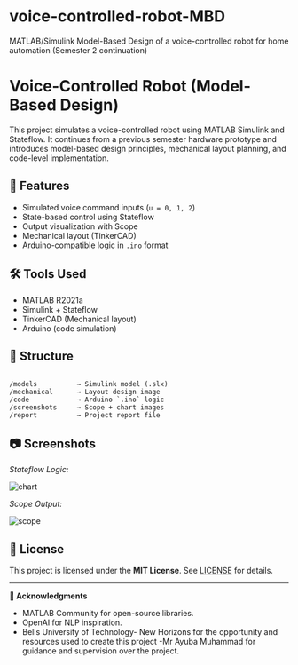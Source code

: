 # voice-controlled-robot-MBD
MATLAB/Simulink Model-Based Design of a voice-controlled robot for home automation (Semester 2 continuation) 

# Voice-Controlled Robot (Model-Based Design)

This project simulates a voice-controlled robot using MATLAB Simulink and Stateflow. It continues from a previous semester hardware prototype and introduces model-based design principles, mechanical layout planning, and code-level implementation.

## 📌 Features
- Simulated voice command inputs (`u = 0, 1, 2`)
- State-based control using Stateflow
- Output visualization with Scope
- Mechanical layout (TinkerCAD)
- Arduino-compatible logic in `.ino` format

## 🛠 Tools Used
- MATLAB R2021a
- Simulink + Stateflow
- TinkerCAD (Mechanical layout)
- Arduino (code simulation)

## 🔧 Structure
```

/models          → Simulink model (.slx)
/mechanical      → Layout design image
/code            → Arduino `.ino` logic
/screenshots     → Scope + chart images
/report          → Project report file

```

## 📷 Screenshots

*Stateflow Logic:*

![chart](screenshots/stateflow_chart.png)

*Scope Output:*

![scope](screenshots/scope_output.png)

## 📜 License  
This project is licensed under the **MIT License**. See [LICENSE](LICENSE) for details.  

---

**🔗 Acknowledgments**  
- MATLAB Community for open-source libraries.  
- OpenAI for NLP inspiration.
- Bells University of Technology- New Horizons for the opportunity and resources used to create this project
-Mr Ayuba Muhammad for guidance and supervision over the project.
